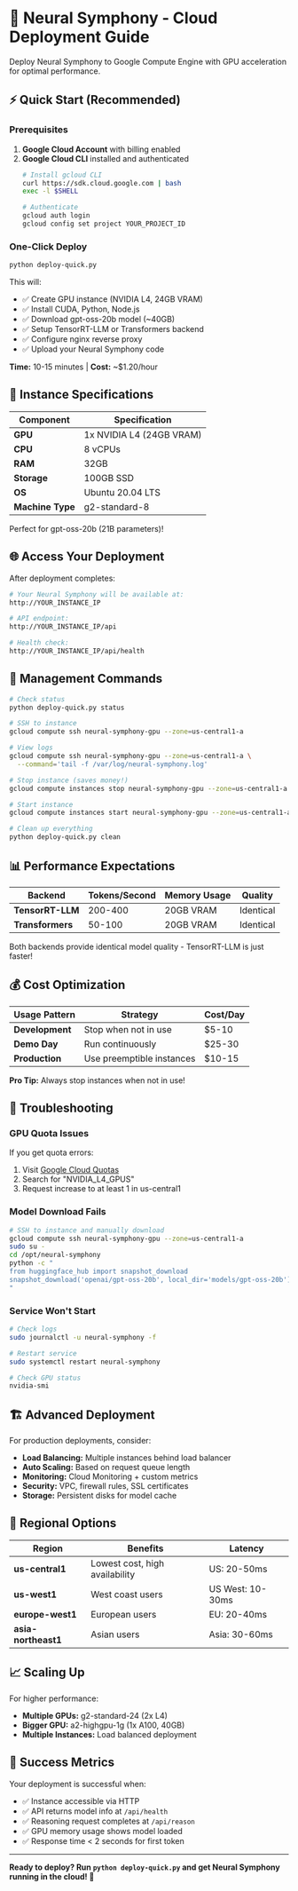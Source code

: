 # 🎼 Neural Symphony - Cloud Deployment Guide

Deploy Neural Symphony to Google Compute Engine with GPU acceleration for optimal performance.

## ⚡ Quick Start (Recommended)

### Prerequisites
1. **Google Cloud Account** with billing enabled
2. **Google Cloud CLI** installed and authenticated
   ```bash
   # Install gcloud CLI
   curl https://sdk.cloud.google.com | bash
   exec -l $SHELL
   
   # Authenticate
   gcloud auth login
   gcloud config set project YOUR_PROJECT_ID
   ```

### One-Click Deploy
```bash
python deploy-quick.py
```

This will:
- ✅ Create GPU instance (NVIDIA L4, 24GB VRAM)
- ✅ Install CUDA, Python, Node.js
- ✅ Download gpt-oss-20b model (~40GB)
- ✅ Setup TensorRT-LLM or Transformers backend
- ✅ Configure nginx reverse proxy
- ✅ Upload your Neural Symphony code

**Time:** 10-15 minutes | **Cost:** ~$1.20/hour

## 🎯 Instance Specifications

| Component | Specification |
|-----------|---------------|
| **GPU** | 1x NVIDIA L4 (24GB VRAM) |
| **CPU** | 8 vCPUs |
| **RAM** | 32GB |
| **Storage** | 100GB SSD |
| **OS** | Ubuntu 20.04 LTS |
| **Machine Type** | g2-standard-8 |

Perfect for gpt-oss-20b (21B parameters)!

## 🌐 Access Your Deployment

After deployment completes:

```bash
# Your Neural Symphony will be available at:
http://YOUR_INSTANCE_IP

# API endpoint:
http://YOUR_INSTANCE_IP/api

# Health check:
http://YOUR_INSTANCE_IP/api/health
```

## 🔧 Management Commands

```bash
# Check status
python deploy-quick.py status

# SSH to instance
gcloud compute ssh neural-symphony-gpu --zone=us-central1-a

# View logs
gcloud compute ssh neural-symphony-gpu --zone=us-central1-a \
  --command='tail -f /var/log/neural-symphony.log'

# Stop instance (saves money!)
gcloud compute instances stop neural-symphony-gpu --zone=us-central1-a

# Start instance
gcloud compute instances start neural-symphony-gpu --zone=us-central1-a

# Clean up everything
python deploy-quick.py clean
```

## 📊 Performance Expectations

| Backend | Tokens/Second | Memory Usage | Quality |
|---------|---------------|--------------|---------|
| **TensorRT-LLM** | 200-400 | 20GB VRAM | Identical |
| **Transformers** | 50-100 | 20GB VRAM | Identical |

Both backends provide identical model quality - TensorRT-LLM is just faster!

## 💰 Cost Optimization

| Usage Pattern | Strategy | Cost/Day |
|---------------|----------|----------|
| **Development** | Stop when not in use | $5-10 |
| **Demo Day** | Run continuously | $25-30 |
| **Production** | Use preemptible instances | $10-15 |

**Pro Tip:** Always stop instances when not in use!

## 🚨 Troubleshooting

### GPU Quota Issues
If you get quota errors:
1. Visit [Google Cloud Quotas](https://console.cloud.google.com/iam-admin/quotas)
2. Search for "NVIDIA_L4_GPUS"
3. Request increase to at least 1 in us-central1

### Model Download Fails
```bash
# SSH to instance and manually download
gcloud compute ssh neural-symphony-gpu --zone=us-central1-a
sudo su -
cd /opt/neural-symphony
python -c "
from huggingface_hub import snapshot_download
snapshot_download('openai/gpt-oss-20b', local_dir='models/gpt-oss-20b')
"
```

### Service Won't Start
```bash
# Check logs
sudo journalctl -u neural-symphony -f

# Restart service
sudo systemctl restart neural-symphony

# Check GPU status
nvidia-smi
```

## 🏗️ Advanced Deployment

For production deployments, consider:

- **Load Balancing:** Multiple instances behind load balancer
- **Auto Scaling:** Based on request queue length
- **Monitoring:** Cloud Monitoring + custom metrics
- **Security:** VPC, firewall rules, SSL certificates
- **Storage:** Persistent disks for model cache

## 🌟 Regional Options

| Region | Benefits | Latency |
|--------|----------|---------|
| **us-central1** | Lowest cost, high availability | US: 20-50ms |
| **us-west1** | West coast users | US West: 10-30ms |
| **europe-west1** | European users | EU: 20-40ms |
| **asia-northeast1** | Asian users | Asia: 30-60ms |

## 📈 Scaling Up

For higher performance:
- **Multiple GPUs:** g2-standard-24 (2x L4)
- **Bigger GPU:** a2-highgpu-1g (1x A100, 40GB)
- **Multiple Instances:** Load balanced deployment

## 🎉 Success Metrics

Your deployment is successful when:
- ✅ Instance accessible via HTTP
- ✅ API returns model info at `/api/health`
- ✅ Reasoning request completes at `/api/reason`
- ✅ GPU memory usage shows model loaded
- ✅ Response time < 2 seconds for first token

---

**Ready to deploy? Run `python deploy-quick.py` and get Neural Symphony running in the cloud! 🚀**